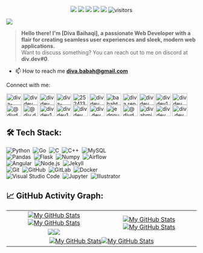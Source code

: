 <p align="center">
    <a href="https://github.com/diva-baihaqi/diva-baihaqi"><img src="https://img.shields.io/badge/status-updating-brightgreen.svg"></a>
    <a href="https://github.com/python/cpython"><img src="https://img.shields.io/badge/Python-3.11-FF1493.svg"></a>
    <a href="https://github.com/diva-baihaqi/diva-baihaqi/graphs/contributors"><img src="https://img.shields.io/github/contributors/diva-baihaqi/diva-baihaqi?color=blue"></a>
    <a href="https://github.com/diva-baihaqi"><img src="https://img.shields.io/github/stars/diva-baihaqi"></a>
    <a href="https://github.com/diva-baihaqi/diva-baihaqi/network/members"><img src="https://img.shields.io/github/forks/diva-baihaqi/diva-baihaqi.svg?color=blue&logo=github"></a>
    <img src="https://visitor-badge.laobi.icu/badge?page_id=Diva-Baihaqi.Diva-Baihaqi" alt="visitors"/>
</p>

[![](./src/header_.png)](#)

> <b>Hello there! I'm [Diva Baihaqi], a passionate Web Developer with a flair for creating seamless user experiences and sleek, modern web applications.</b>\
> Want to discuss something? You can reach out to me on discord at <b>div.dev#0</b>.



- 📫 How to reach me **diva.babah@gmail.com**



<p align="left">Connect with me:</p>
<p align="left">
<a href="https://codepen.io/diva-baihaqi" target="blank"><img align="center" src="https://raw.githubusercontent.com/rahuldkjain/github-profile-readme-generator/master/src/images/icons/Social/codepen.svg" alt="diva-baihaqi" height="30" width="40" /></a>
<a href="https://dev.to/divdev_" target="blank"><img align="center" src="https://raw.githubusercontent.com/rahuldkjain/github-profile-readme-generator/master/src/images/icons/Social/devto.svg" alt="divdev_" height="30" width="40" /></a>
<a href="https://twitter.com/divdev__" target="blank"><img align="center" src="https://raw.githubusercontent.com/rahuldkjain/github-profile-readme-generator/master/src/images/icons/Social/twitter.svg" alt="divdev__" height="30" width="40" /></a>
<a href="https://linkedin.com/in/diva-baihaqi" target="blank"><img align="center" src="https://raw.githubusercontent.com/rahuldkjain/github-profile-readme-generator/master/src/images/icons/Social/linked-in-alt.svg" alt="diva-baihaqi" height="30" width="40" /></a>
<a href="https://stackoverflow.com/users/25241303" target="blank"><img align="center" src="https://raw.githubusercontent.com/rahuldkjain/github-profile-readme-generator/master/src/images/icons/Social/stack-overflow.svg" alt="25241303" height="30" width="40" /></a>
<a href="https://codesandbox.com/divdev_" target="blank"><img align="center" src="https://raw.githubusercontent.com/rahuldkjain/github-profile-readme-generator/master/src/images/icons/Social/codesandbox.svg" alt="divdev_" height="30" width="40" /></a>
<a href="https://kaggle.com/babahtzy" target="blank"><img align="center" src="https://raw.githubusercontent.com/rahuldkjain/github-profile-readme-generator/master/src/images/icons/Social/kaggle.svg" alt="babahtzy" height="30" width="40" /></a>
<a href="https://fb.com/diva.rena2018" target="blank"><img align="center" src="https://raw.githubusercontent.com/rahuldkjain/github-profile-readme-generator/master/src/images/icons/Social/facebook.svg" alt="diva.rena2018" height="30" width="40" /></a>
<a href="https://instagram.com/divdev___" target="blank"><img align="center" src="https://raw.githubusercontent.com/rahuldkjain/github-profile-readme-generator/master/src/images/icons/Social/instagram.svg" alt="divdev___" height="30" width="40" /></a>
<a href="https://dribbble.com/divdev163_" target="blank"><img align="center" src="https://raw.githubusercontent.com/rahuldkjain/github-profile-readme-generator/master/src/images/icons/Social/dribbble.svg" alt="divdev163_" height="30" width="40" /></a>
<a href="https://www.behance.net/divdev" target="blank"><img align="center" src="https://raw.githubusercontent.com/rahuldkjain/github-profile-readme-generator/master/src/images/icons/Social/behance.svg" alt="divdev" height="30" width="40" /></a>
<a href="https://hashnode.com/@divdev163" target="blank"><img align="center" src="https://raw.githubusercontent.com/rahuldkjain/github-profile-readme-generator/master/src/images/icons/Social/hashnode.svg" alt="@divdev163" height="30" width="40" /></a>
<a href="https://medium.com/@div.dev" target="blank"><img align="center" src="https://raw.githubusercontent.com/rahuldkjain/github-profile-readme-generator/master/src/images/icons/Social/medium.svg" alt="@div.dev" height="30" width="40" /></a>
<a href="https://www.youtube.com/c/divdev163_" target="blank"><img align="center" src="https://raw.githubusercontent.com/rahuldkjain/github-profile-readme-generator/master/src/images/icons/Social/youtube.svg" alt="divdev163_" height="30" width="40" /></a>
<a href="https://www.codechef.com/users/divdev163" target="blank"><img align="center" src="https://cdn.jsdelivr.net/npm/simple-icons@3.1.0/icons/codechef.svg" alt="divdev163" height="30" width="40" /></a>
<a href="https://www.hackerrank.com/divdev_" target="blank"><img align="center" src="https://raw.githubusercontent.com/rahuldkjain/github-profile-readme-generator/master/src/images/icons/Social/hackerrank.svg" alt="divdev_" height="30" width="40" /></a>
<a href="https://codeforces.com/profile/div.dev" target="blank"><img align="center" src="https://raw.githubusercontent.com/rahuldkjain/github-profile-readme-generator/master/src/images/icons/Social/codeforces.svg" alt="div.dev" height="30" width="40" /></a>
<a href="https://www.leetcode.com/jedpnuqc46" target="blank"><img align="center" src="https://raw.githubusercontent.com/rahuldkjain/github-profile-readme-generator/master/src/images/icons/Social/leet-code.svg" alt="jedpnuqc46" height="30" width="40" /></a>
<a href="https://www.hackerearth.com/@divdev_" target="blank"><img align="center" src="https://raw.githubusercontent.com/rahuldkjain/github-profile-readme-generator/master/src/images/icons/Social/hackerearth.svg" alt="@divdev_" height="30" width="40" /></a>
<a href="https://auth.geeksforgeeks.org/user/divabmj59" target="blank"><img align="center" src="https://raw.githubusercontent.com/rahuldkjain/github-profile-readme-generator/master/src/images/icons/Social/geeks-for-geeks.svg" alt="divabmj59" height="30" width="40" /></a>
<a href="https://www.topcoder.com/members/divdev_" target="blank"><img align="center" src="https://raw.githubusercontent.com/rahuldkjain/github-profile-readme-generator/master/src/images/icons/Social/topcoder.svg" alt="divdev_" height="30" width="40" /></a>
<a href="https://discord.gg/div.dev#0" target="blank"><img align="center" src="https://raw.githubusercontent.com/rahuldkjain/github-profile-readme-generator/master/src/images/icons/Social/discord.svg" alt="div.dev#0" height="30" width="40" /></a>
</p>



## 🛠 Tech Stack:
![Python](https://img.shields.io/badge/-Python-555?style=flat&logo=python)&nbsp;
![Go](https://img.shields.io/badge/-Go-555?style=flat&logo=go)&nbsp;
![C](https://img.shields.io/badge/-C-555?style=flat&logo=C&logoColor=A8B9CC)&nbsp;
![C++](https://img.shields.io/badge/-C++-555?style=flat&logo=C%2B%2B&logoColor=fff)&nbsp;
![MySQL](https://img.shields.io/badge/-MySQL-555?style=flat&logo=mysql&logoColor=fff)&nbsp;\
![Pandas](https://img.shields.io/badge/-Pandas-555?style=flat&logo=pandas)&nbsp;
![Flask](https://img.shields.io/badge/-Flask-555?style=flat&logo=flask)&nbsp;
![Numpy](https://img.shields.io/badge/-Numpy-555?style=flat&logo=numpy)&nbsp;
![Airflow](https://img.shields.io/badge/-Apache_Airflow-555?style=flat&logo=Apache-Airflow)\
![Angular](https://img.shields.io/badge/-Angular-555?style=flat&logo=angular)&nbsp;
![Node.js](https://img.shields.io/badge/-Node.js-555?style=flat&logo=node.js)&nbsp;
![Jekyll](https://img.shields.io/badge/-Jekyll-555?style=flat&logo=jekyll)&nbsp;\
![Git](https://img.shields.io/badge/-Git-555?style=flat&logo=git)&nbsp;
![GitHub](https://img.shields.io/badge/-GitHub-555?style=flat&logo=github)&nbsp;
![GitLab](https://img.shields.io/badge/-GitLab-555?style=flat&logo=gitlab)&nbsp;
![Docker](https://img.shields.io/badge/-Docker-555?style=flat&logo=Docker)\
![Visual Studio Code](https://img.shields.io/badge/-Visual%20Studio%20Code-555?style=flat&logo=visual-studio-code&logoColor=007ACC)&nbsp;
![Jupyter](https://img.shields.io/badge/-Jupyter-555?style=flat&logo=jupyter)&nbsp;
![Illustrator](https://img.shields.io/badge/-Illustrator-555?style=flat&logo=adobe-illustrator)&nbsp;




## 📈 GitHub Activity Graph:

<table>
    <tr>
        <td align="center"><a href="https://github.com/vaibhavvikas#gh-light-mode-only"><img src="https://github-readme-stats.vercel.app/api?username=vaibhavvikas&show_icons=true&theme=default&include_all_commits=true#gh-light-mode-only" alt="My GitHub Stats"/></a><a href="https://github.com/vaibhavvikas#gh-dark-mode-only"><img src="https://github-readme-stats.vercel.app/api?username=vaibhavvikas&show_icons=true&theme=tokyonight&include_all_commits=true#gh-dark-mode-only" alt="My GitHub Stats"/></a></td>
        <td rowspan="2" align="center"><a href="https://github.com/vaibhavvikas#gh-light-mode-only"><img src="https://github-readme-stats.vercel.app/api/top-langs/?username=vaibhavvikas&theme=default&langs_count=8#gh-light-mode-only" alt="My GitHub Stats"/></a><a href="https://github.com/vaibhavvikas#gh-dark-mode-only"><img src="https://github-readme-stats.vercel.app/api/top-langs/?username=vaibhavvikas&theme=tokyonight&langs_count=8#gh-dark-mode-only" alt="My GitHub Stats"/></a></td>
    </tr>
    <tr>
        <td align="center"><a href="https://github.com/vaibhavvikas#gh-light-mode-only"><img src="https://github-readme-streak-stats.herokuapp.com/?user=vaibhavvikas&theme=default"/></a><a href="https://github.com/vaibhavvikas#gh-dark-mode-only"><img src="https://github-readme-streak-stats.herokuapp.com/?user=vaibhavvikas&theme=tokyonight"/></a></td>
    </tr>
    <tr>
        <td colspan="2" align="center"><a href="https://github.com/vaibhavvikas#gh-light-mode-only"><img src="https://raw.githubusercontent.com/vaibhavvikas/vaibhavvikas/output/github-contribution-grid-snake-default.svg#gh-light-mode-only" alt="My GitHub Stats"/></a><a href="https://github.com/vaibhavvikas#gh-dark-mode-only"><img src="https://raw.githubusercontent.com/vaibhavvikas/vaibhavvikas/output/github-contribution-grid-snake-dark.svg#gh-dark-mode-only" alt="My GitHub Stats"/></a></td>
    </tr>
</table>
